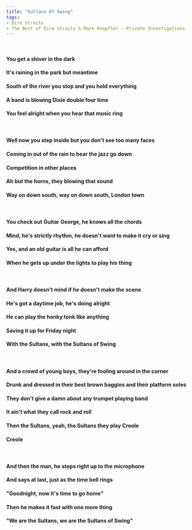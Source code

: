 ```yaml
---
title: "Sultans Of Swing"
tags:
- Dire Straits
- The Best of Dire Straits & Mark Knopfler - Private Investigations
---
```

&nbsp;
#### You get a shiver in the dark
#### It's raining in the park but meantime
#### South of the river you stop and you hold everything
#### A band is blowing Dixie double four time
#### You feel alright when you hear that music ring
&nbsp;
#### Well now you step inside but you don't see too many faces
#### Coming in out of the rain to hear the jazz go down
#### Competition in other places
#### Ah but the horns, they blowing that sound
#### Way on down south, way on down south, London town
&nbsp;
#### You check out Guitar George, he knows all the chords
#### Mind, he's strictly rhythm, he doesn't want to make it cry or sing
#### Yes, and an old guitar is all he can afford
#### When he gets up under the lights to play his thing
&nbsp;
#### And Harry doesn't mind if he doesn't make the scene
#### He's got a daytime job, he's doing alright
#### He can play the honky tonk like anything
#### Saving it up for Friday night
#### With the Sultans, with the Sultans of Swing
&nbsp;
#### And a crowd of young boys, they're fooling around in the corner
#### Drunk and dressed in their best brown baggies and their platform soles
#### They don't give a damn about any trumpet playing band
#### It ain't what they call rock and roll
#### Then the Sultans, yeah, the Sultans they play Creole
#### Creole
&nbsp;
#### And then the man, he steps right up to the microphone
#### And says at last, just as the time bell rings
#### "Goodnight, now it's time to go home"
#### Then he makes it fast with one more thing
#### "We are the Sultans, we are the Sultans of Swing"
